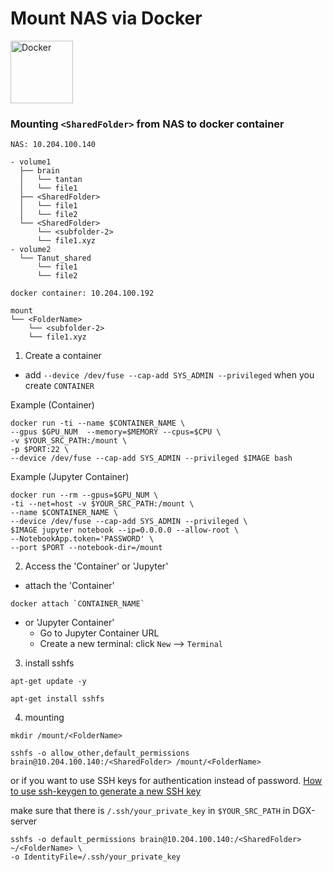 # Mount NAS via Docker

<img src="https://miro.medium.com/max/672/1*glD7bNJG3SlO0_xNmSGPcQ.png" alt="Docker" width="100"/>

### Mounting `<SharedFolder>` from NAS to docker container

```
NAS: 10.204.100.140

- volume1
  ├── brain
  │   └── tantan
  │   └── file1
  ├── <SharedFolder>
  │   └── file1
  │   └── file2
  └── <SharedFolder>
      └── <subfolder-2>
      └── file1.xyz
- volume2
  └── Tanut_shared
      └── file1
      └── file2
```

```
docker container: 10.204.100.192

mount
└── <FolderName>
    └── <subfolder-2>
    └── file1.xyz
```

1. Create a container
- add `--device /dev/fuse --cap-add SYS_ADMIN --privileged` when you create `CONTAINER`

Example (Container)

```console
docker run -ti --name $CONTAINER_NAME \
--gpus $GPU_NUM  --memory=$MEMORY --cpus=$CPU \
-v $YOUR_SRC_PATH:/mount \
-p $PORT:22 \
--device /dev/fuse --cap-add SYS_ADMIN --privileged $IMAGE bash
```

Example (Jupyter Container)

```console
docker run --rm --gpus=$GPU_NUM \
-ti --net=host -v $YOUR_SRC_PATH:/mount \
--name $CONTAINER_NAME \
--device /dev/fuse --cap-add SYS_ADMIN --privileged \
$IMAGE jupyter notebook --ip=0.0.0.0 --allow-root \
--NotebookApp.token='PASSWORD' \
--port $PORT --notebook-dir=/mount
```

2. Access the 'Container' or 'Jupyter'
 - attach the 'Container'
```console
docker attach `CONTAINER_NAME`
```
- or 'Jupyter Container' 
  - Go to Jupyter Container URL
  - Create a new terminal: click `New` --> `Terminal`

3. install sshfs
```console
apt-get update -y
```
```console
apt-get install sshfs
```

4. mounting
```console
mkdir /mount/<FolderName>
```
```console
sshfs -o allow_other,default_permissions brain@10.204.100.140:/<SharedFolder> /mount/<FolderName>
```

or if you want to use SSH keys for authentication instead of password.
[How to use ssh-keygen to generate a new SSH key](https://www.ssh.com/academy/ssh/keygen)

make sure that there is `/.ssh/your_private_key` in `$YOUR_SRC_PATH` in DGX-server

```console
sshfs -o default_permissions brain@10.204.100.140:/<SharedFolder> ~/<FolderName> \
-o IdentityFile=/.ssh/your_private_key
```
